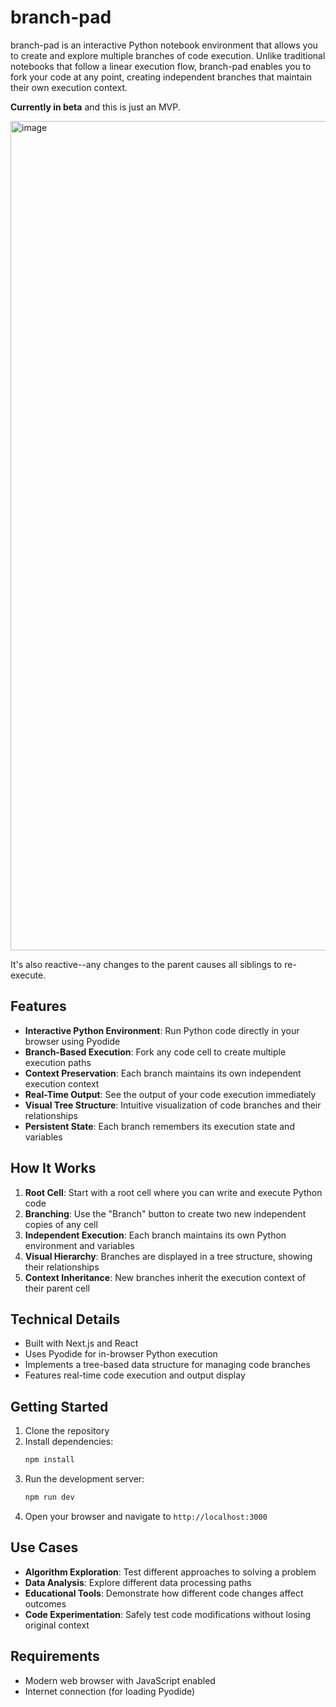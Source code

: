 # branch-pad

branch-pad is an interactive Python notebook environment that allows you to create and explore multiple branches of code execution. Unlike traditional notebooks that follow a linear execution flow, branch-pad enables you to fork your code at any point, creating independent branches that maintain their own execution context.

**Currently in beta** and this is just an MVP.

<img width="1327" alt="image" src="https://github.com/user-attachments/assets/06fff971-3655-4c57-bffe-04753a81c288" />

It's also reactive--any changes to the parent causes all siblings to re-execute.

## Features

- **Interactive Python Environment**: Run Python code directly in your browser using Pyodide
- **Branch-Based Execution**: Fork any code cell to create multiple execution paths
- **Context Preservation**: Each branch maintains its own independent execution context
- **Real-Time Output**: See the output of your code execution immediately
- **Visual Tree Structure**: Intuitive visualization of code branches and their relationships
- **Persistent State**: Each branch remembers its execution state and variables

## How It Works

1. **Root Cell**: Start with a root cell where you can write and execute Python code
2. **Branching**: Use the "Branch" button to create two new independent copies of any cell
3. **Independent Execution**: Each branch maintains its own Python environment and variables
4. **Visual Hierarchy**: Branches are displayed in a tree structure, showing their relationships
5. **Context Inheritance**: New branches inherit the execution context of their parent cell

## Technical Details

- Built with Next.js and React
- Uses Pyodide for in-browser Python execution
- Implements a tree-based data structure for managing code branches
- Features real-time code execution and output display

## Getting Started

1. Clone the repository
2. Install dependencies:
   ```bash
   npm install
   ```
3. Run the development server:
   ```bash
   npm run dev
   ```
4. Open your browser and navigate to `http://localhost:3000`

## Use Cases

- **Algorithm Exploration**: Test different approaches to solving a problem
- **Data Analysis**: Explore different data processing paths
- **Educational Tools**: Demonstrate how different code changes affect outcomes
- **Code Experimentation**: Safely test code modifications without losing original context

## Requirements

- Modern web browser with JavaScript enabled
- Internet connection (for loading Pyodide)

